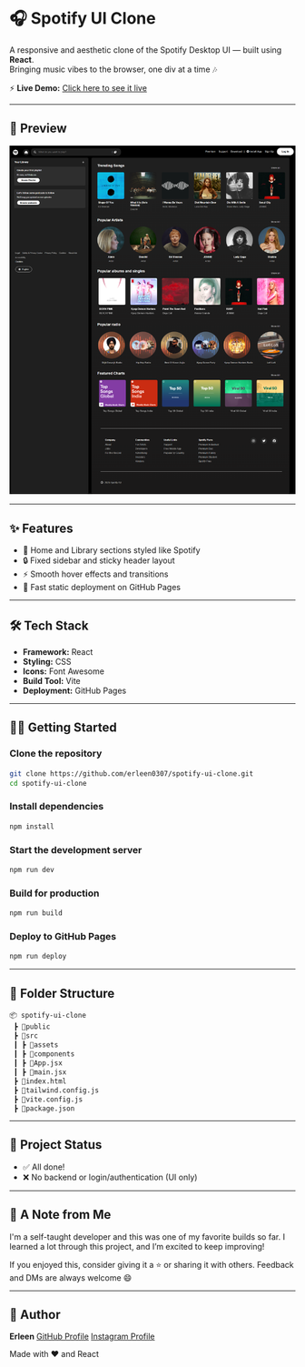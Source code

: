 # 🎧 Spotify UI Clone

A responsive and aesthetic clone of the Spotify Desktop UI — built using **React**.  
Bringing music vibes to the browser, one div at a time 🎶

⚡ **Live Demo:** [Click here to see it live](https://erleen0307.github.io/spotify-ui-clone/)

---

## 📸 Preview

![Spotify UI Clone Screenshot](Spotify-clone-full-page.png)

---

## ✨ Features

- 🎵 Home and Library sections styled like Spotify
- 🔒 Fixed sidebar and sticky header layout
- ⚡ Smooth hover effects and transitions
- 🚀 Fast static deployment on GitHub Pages

---

## 🛠️ Tech Stack

- **Framework:** React
- **Styling:**  CSS
- **Icons:** Font Awesome
- **Build Tool:** Vite
- **Deployment:** GitHub Pages

---

## 🧑‍💻 Getting Started

### Clone the repository

```bash
git clone https://github.com/erleen0307/spotify-ui-clone.git
cd spotify-ui-clone
````

### Install dependencies

```bash
npm install
```

### Start the development server

```bash
npm run dev
```

### Build for production

```bash
npm run build
```

### Deploy to GitHub Pages

```bash
npm run deploy
```

---

## 📁 Folder Structure

```
📦 spotify-ui-clone
 ┣ 📂public
 ┣ 📂src
 ┃ ┣ 📂assets
 ┃ ┣ 📂components
 ┃ ┣ 📜App.jsx
 ┃ ┣ 📜main.jsx
 ┣ 📜index.html
 ┣ 📜tailwind.config.js
 ┣ 📜vite.config.js
 ┣ 📜package.json
```

---

## 🚧 Project Status

* ✅ All done!
* ❌ No backend or login/authentication (UI only)

---

## 📣 A Note from Me

I'm a self-taught developer and this was one of my favorite builds so far.
I learned a lot through this project, and I’m excited to keep improving!

If you enjoyed this, consider giving it a ⭐ or sharing it with others.
Feedback and DMs are always welcome 😄

---

## 📌 Author

**Erleen**
[GitHub Profile](https://github.com/erleen0307)
[Instagram Profile](https://www.instagram.com/codeandcanvas.dev/)

Made with ❤️ and React

